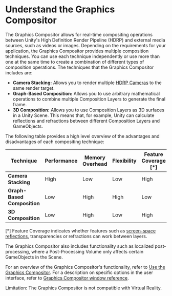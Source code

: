 # Understand the Graphics Compositor

The Graphics Compositor allows for real-time compositing operations between Unity's High Definition Render Pipeline (HDRP) and external media sources, such as videos or images. Depending on the requirements for your application, the Graphics Compositor provides multiple composition techniques. You can use each technique independently or use more than one at the same time to create a combination of different types of composition operations. The techniques that the Graphics Compositor includes are:

* **Camera Stacking:** Allows you to render multiple [HDRP Cameras](hdrp-camera-component-reference.md) to the same render target.
* **Graph-Based Composition:** Allows you to use arbitrary mathematical operations to combine multiple Composition Layers to generate the final frame.
* **3D Composition:** Allows you to use Composition Layers as 3D surfaces in a Unity Scene. This means that, for example, Unity can calculate reflections and refractions between different Composition Layers and GameObjects.

The following table provides a high level overview of the advantages and disadvantages of each compositing technique:

| **Technique** | **Performance** | **Memory Overhead** | **Flexibility** | **Feature Coverage [*]** |
| ------------- | ------------- |------------- | ------------- | ------------- |
| **Camera Stacking** | High | Low | Low | High |
| **Graph-Based Composition** | Low | High | High| Low |
| **3D Composition** | Low | High | Low | High |

[*] Feature Coverage indicates whether features such as [screen-space reflections](Override-Screen-Space-Reflection.md), transparencies or refractions can work between layers.

The Graphics Compositor also includes functionality such as localized post-processing, where a Post-Processing Volume only affects certain GameObjects in the Scene.

For an overview of the Graphics Compositor's functionality, refer to [Use the Graphics Compositor](use-the-graphics-compositor.md). For a description on specific options in the user interface, refer to [Graphics Compositor window reference](graphics-compositor-window-reference.md).

Limitation: The Graphics Compositor is not compatible with Virtual Reality.

